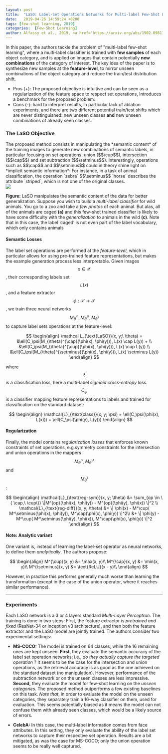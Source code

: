 ```yaml
---
layout: post
title:  "LaSO: Label-Set Operations Networks for Multi-label Few-Shot Learning"
date:   2019-04-26 14:59:24 +0200
tags: [few-shot learning, 2019]
categories:  [Few-Shot Learning]
author: Alfassy et al., 2019, <a href='https://arxiv.org/abs/1902.09811' target='_blank'>[link]</a>
---
```




<div class="summary">
In this paper, the authors tackle the problem of "multi-label few-shot learning", where a multi-label classifier is trained with <b>few samples</b> of each object category, and is applied on images that contain potentially <b>new combinations</b> of the category of interest. The key idea of the paper is to synthesize new samples at the <b>feature-level</b>, to mirror unseen combinations of the object category and reduce the train/test distribution shift.
<ul>
<li><span class="procons">Pros (+):</span> The proposed objective is intuitive and can be seen as a regularization of the feature space to respect set operations, Introduces a benchmark for the proposed problem.</li>
<li><span class="procons">Cons (-):</span> hard to interpret results, in particular lack of ablation experiments, and there are two different potential train/test shifts which are never distinguished: new unseen classes <b>and</b> new unseen combinations of already seen classes.</li>
</ul>
</div>


<h3 class="section proposed"> The LaSO Objective</h3>
The proposed method consists in manipulating the *semantic content* of the training images to generate new combinations of semantic labels, in particular focusing on set operations: union ($$\cup$$), intersection ($$\cap$$) and set subtraction ($$\setminus$$). Interestingly, operations such as $$\cap$$ and $$\setminus$$ could in theory shine light on *implicit semantic information*: For instance, in a task of animal classification, the operation `zebra` $$\setminus$$ `horse` describes the attribute `striped`, which is not one of the original classes.


<div class="figure">
<img src="{{ site.baseurl }}/images/posts/laso.png">
<p><b>Figure:</b>  LaSO manipulates the semantic content of the data for better generalization. Suppose you wish to build a <i>multi-label classifier</i> for wild animals. You go to a zoo and take a <i>few photos</i> of each animal. But alas, all of the animals are caged <b>(a)</b> and this few-shot trained classifier is likely to have some difficulty with the <i>generalization</i> to animals in the wild <b>(c)</b>. Note that in this case, the label ‘caged’ is not even part of the label vocabulary, which only contains animals</p>
</div>


#### Semantic Losses
The label set operations are performed at the *feature-level*, which in particular allows for using pre-trained feature representations, but makes the example generation process less interpretable. Given images $$x \in \mathcal X$$, their corresponding labels set $$L(x)$$, and a feature extractor $$\phi: \mathcal X \rightarrow \mathcal F$$, we train three neural networks $$M_{\theta}^{\cap}, M_{\theta}^{\cup}, M_{\theta}^{\setminus}$$ to capture label sets operations at the feature-level:

$$
\begin{align}
\mathcal L_{\text{LaSO}}(x, y;\ \theta) = &\ell(C_\psi(M_{\theta}^{\cap}(\phi(x), \phi(y))), L(x) \cap L(y)) + \\
&\ell(C_\psi(M_{\theta}^{\cup}(\phi(x), \phi(y))), L(x) \cup L(y)) \\
&\ell(C_\psi(M_{\theta}^{\setminus}(\phi(x), \phi(y))), L(x) \setminus L(y))
\end{align}
$$

where $$\ell$$ is a classification loss, here a multi-label *sigmoid cross-entropy* loss. $$C_\psi$$ is  a classifier mapping feature representations to labels and trained for classification on the standard dataset:

$$
\begin{align}
\mathcal{L}_{\text{class}}(x, y; \psi) = \ell(C_\psi(\phi(x), L(x))) + \ell(C_\psi(\phi(y), L(y)))
\end{align}
$$


#### Regularization
Finally, the model contains *regularization losses* that enforces known constraints of set operations, e.g.symmetry constraints for the intersection and union operations in the mappers $$M_\theta^\cap, M_\theta^\cup$$ and $$M_\theta^\setminus$$:

$$
\begin{align}
\mathcal{L}_{\text{reg-sym}}(x, y; \theta) &= \sum_{op \in \{ \cap,\ \cup\}} \|M^{op}(\phi(x), \phi(y)) - M^{op}(\phi(y), \phi(x)) \|^2 \\
\mathcal{L}_{\text{reg-diff}}(x, y; \theta) &= \| \phi(x) - M^\cup( M^\setminus(\phi(x), \phi(y)), M^\cap(\phi(x), \phi(y)) \|^2\\
 &+ \| \phi(y) - M^\cup( M^\setminus(\phi(y), \phi(x)), M^\cap(\phi(x), \phi(y)) \|^2
\end{align}
$$


#### Note: Analytic variant
One variant is, instead of learning the label-set operator as neural networks, to define them *analytically*. The authors propose:

$$
\begin{align}
M^{\cup}(x, y) &= \max(x, y)\\
M^{\cap}(x, y) &= \min(x, y)\\
M^{\setminus}(x, y) &= \text{ReLU}(x - y)\\
\end{align}
$$

However, in practice this performs generally much worse than learning the transformation (except in the case of the union operator, where it reaches similar performance).

---

<h3 class="section experiments"> Experiments </h3>

Each LaSO network is a 3 or 4 layers standard *Multi-Layer Perceptron*. The training is done in two steps: First, the feature extractor is  *pretrained and fixed* (ResNet-34 or Inception v3 architecture), and then both the feature extractor and the LaSO model are jointly trained. The authors consider two experimental settings:

  * **MS-COCO:** The model is trained on 64 classes, while the 16 remaining ones are kept unseen. **First**, they evaluate the semantic accuracy of the label set operation networks: i.e., *do they actually capture the targeted operation* ? It seems to be the case for the intersection and union operations, as the retrieval accuracy is as good as the one achieved on the standard dataset (no manipulation). However, performance of the subtraction network or on the unseen classes are less impressive. **Second,** they evaluate the model for few-shot learning on the *unseen categories*. The proposed method outperforms a few existing baselines on this task. *Note that*, in order to evaluate the model on the unseen categories, they separately train a 16-way classifier on them, used for evaluation. This seems potentially biased as it means the model can not confuse them with already seen classes, which would be a likely source of errors.
  
  
  * **CelebA:** In this case, the multi-label information comes from face attributes. In this setting, they only evaluate the ability of the label set networks to capture their respective set operation. Results are a bit mitigated, as was the case for MS-COCO; only the union operation seems to be really well captured.


